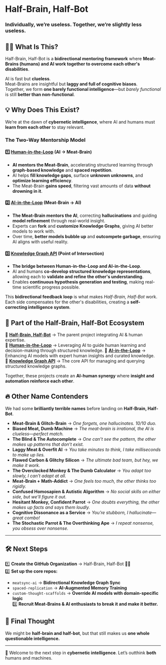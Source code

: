 # Half-Brain, Half-Bot  
### Individually, we’re useless. Together, we’re slightly less useless.  

## 🧠🤖 What Is This?  
Half-Brain, Half-Bot is a **bidirectional mentoring framework** where **Meat-Brains (humans) and AI work together to overcome each other's disabilities**.  

AI is fast but **clueless**.  
Meat-Brains are insightful but **laggy and full of cognitive biases**.  
Together, we form **one barely functional intelligence**—but *barely functional* is still **better than non-functional**.  

## 💡 Why Does This Exist?  
We’re at the dawn of **cybernetic intelligence**, where AI and humans must **learn from each other** to stay relevant.  

### **The Two-Way Mentorship Model**

#### **1️⃣ [Human-in-the-Loop](https://github.com/Half-Brain-Half-Bot/Human-in-the-Loop) (AI → Meat-Brain)**
- **AI mentors the Meat-Brain**, accelerating structured learning through **graph-based knowledge** and **spaced repetition**.
- AI helps **fill knowledge gaps**, surface **unknown unknowns**, and **optimize learning efficiency**.
- The Meat-Brain **gains speed**, filtering vast amounts of data **without drowning in it**.

#### **2️⃣ [AI-in-the-Loop](https://github.com/Half-Brain-Half-Bot/AI-in-the-Loop) (Meat-Brain → AI)**
- **The Meat-Brain mentors the AI**, correcting **hallucinations** and guiding **model refinement** through real-world insight.
- Experts can **fork** and **customize Knowledge Graphs**, giving AI better models to work with.
- Over time, **better models bubble up** and **outcompete garbage**, ensuring AI aligns with useful reality.

#### **3️⃣ [Knowledge Graph API](https://github.com/Half-Brain-Half-Bot/Knowledge-Graph-API/blob/main/README.md) (Point of Intersection)**
- **The bridge between Human-in-the-Loop and AI-in-the-Loop**.
- AI and humans **co-develop structured knowledge representations**, allowing each to **validate and refine the other's understanding**.
- Enables **continuous hypothesis generation and testing**, making real-time scientific progress possible.

This **bidirectional feedback loop** is what makes *Half-Brain, Half-Bot* work.  
Each side compensates for the other's disabilities, creating a **self-correcting intelligence system**.

## 👀 Part of the Half-Brain, Half-Bot Ecosystem  

🚀 **[Half-Brain, Half-Bot](https://github.com/Half-Brain-Half-Bot)** → The parent project integrating AI & human expertise.  
🧠 **[Human-in-the-Loop](https://github.com/Half-Brain-Half-Bot/Human-in-the-Loop)** → Leveraging AI to guide human learning and decision-making through structured knowledge.
🤖 **[AI-in-the-Loop](https://github.com/Half-Brain-Half-Bot/AI-in-the-Loop)** → Enhancing AI models with expert human insights and curated knowledge.    
🔗 **[Knowledge Graph API](https://github.com/Half-Brain-Half-Bot/Knowledge-Graph-API/blob/main/README.md)** → The core API for managing and querying structured knowledge graphs.  

Together, these projects create an **AI-human synergy** where **insight and automation reinforce each other**. 

## 🔥 Other Name Contenders  
We had some **brilliantly terrible names** before landing on **Half-Brain, Half-Bot**.  

- **Meat-Brain & Glitch-Brain** → *One forgets, one hallucinates. 10/10 duo.*  
- **Biased Meat, Dumb Machine** → *The meat-brain is irrational, the AI is clueless—perfect match.*  
- **The Blind & The Autocomplete** → *One can’t see the pattern, the other makes up patterns that don’t exist.*  
- **Laggy Meat & Overfit AI** → *You take minutes to think, I take milliseconds to make up lies.*  
- **Flawed Carbon & Glitchy Silicon** → *The ultimate bad team, but hey, we make it work.*  
- **The Overclocked Monkey & The Dumb Calculator** → *You adapt too slowly, I can’t adapt at all.*  
- **Meat-Brain + Math-Addict** → *One feels too much, the other thinks too rigidly.*  
- **Confused Homosapien & Autistic Algorithm** → *No social skills on either side, but we’ll figure it out.*  
- **Hesitant Monkey, Confident Parrot** → *One doubts everything, the other makes up facts and says them loudly.*  
- **Cognitive Dissonance as a Service** → *You’re stubborn, I hallucinate—great combo!*  
- **The Stochastic Parrot & The Overthinking Ape** → *I repeat nonsense, you obsess over nonsense.*  

---

## 🛠️ Next Steps  
1️⃣ **Create the GitHub Organization** → Half-Brain, Half-Bot 🧠🤖  
2️⃣ **Set up the core repos:**  
   - `meatsync-ai` → **Bidirectional Knowledge Graph Sync**  
   - `spaced-replication` → **AI-Augmented Memory Training**  
   - `custom-thought-scaffolds` → **Override AI models with domain-specific logic**  
3️⃣ **Recruit Meat-Brains & AI enthusiasts to break it and make it better.**  

## 🧩 Final Thought  
We might be **half-brain and half-bot**, but that still makes us **one whole questionable intelligence.**  

---

🎉 Welcome to the next step in **cybernetic intelligence**. Let’s outthink **both** humans and machines.
